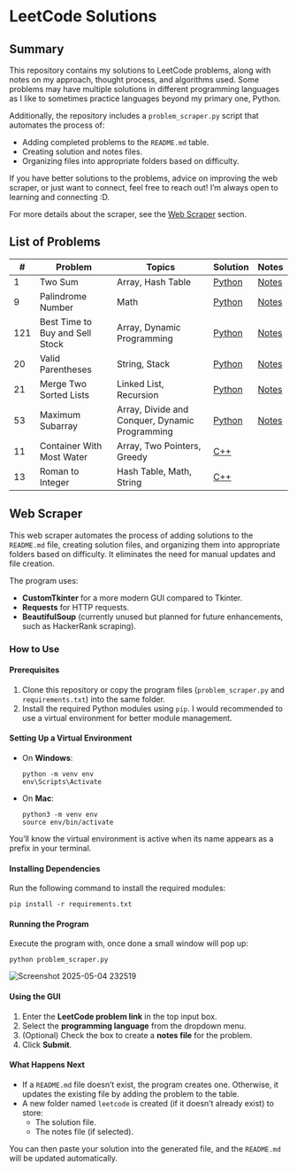 # LeetCode Solutions

## Summary

This repository contains my solutions to LeetCode problems, along with notes on my approach, thought process, and algorithms used. Some problems may have multiple solutions in different programming languages as I like to sometimes practice languages beyond my primary one, Python.

Additionally, the repository includes a `problem_scraper.py` script that automates the process of:
- Adding completed problems to the `README.md` table.
- Creating solution and notes files.
- Organizing files into appropriate folders based on difficulty.

If you have better solutions to the problems, advice on improving the web scraper, or just want to connect, feel free to reach out! I’m always open to learning and connecting :D.

For more details about the scraper, see the [Web Scraper](#web-scraper) section.

## List of Problems

| # | Problem | Topics | Solution | Notes |
| ----------- | ------ | -------- | -------------- | -------------- |
| 1 | Two Sum | Array, Hash Table | [Python](https://github.com/adian-acosta/LeetCode-Solutions/tree/main/leetcode/easy/two_sum.py) | [Notes](https://github.com/adian-acosta/LeetCode-Solutions/tree/main/leetcode/easy/two_sum.md) |
| 9 | Palindrome Number | Math | [Python](https://github.com/adian-acosta/LeetCode-Solutions/tree/main/leetcode/easy/palindrome_number.py) | [Notes](https://github.com/adian-acosta/LeetCode-Solutions/tree/main/leetcode/easy/palindrome_number.md) |
| 121 | Best Time to Buy and Sell Stock | Array, Dynamic Programming | [Python](https://github.com/adian-acosta/LeetCode-Solutions/tree/main/leetcode/easy/best_time_to_buy_and_sell_stock.py) | [Notes](https://github.com/adian-acosta/LeetCode-Solutions/tree/main/leetcode/easy/best_time_to_buy_and_sell_stock.md) |
| 20 | Valid Parentheses | String, Stack | [Python](https://github.com/adian-acosta/LeetCode-Solutions/tree/main/leetcode/easy/valid_parentheses.py) | [Notes](https://github.com/adian-acosta/LeetCode-Solutions/tree/main/leetcode/easy/valid_parentheses.md) |
| 21 | Merge Two Sorted Lists | Linked List, Recursion | [Python](https://github.com/adian-acosta/LeetCode-Solutions/tree/main/leetcode/easy/merge_two_sorted_lists.py) | [Notes](https://github.com/adian-acosta/LeetCode-Solutions/tree/main/leetcode/easy/merge_two_sorted_lists.md) |
| 53 | Maximum Subarray | Array, Divide and Conquer, Dynamic Programming | [Python](https://github.com/adian-acosta/LeetCode-Solutions/tree/main/leetcode/medium/maximum_subarray.py) | [Notes](https://github.com/adian-acosta/LeetCode-Solutions/tree/main/leetcode/medium/maximum_subarray.md) |
| 11 | Container With Most Water | Array, Two Pointers, Greedy | [C++](https://github.com/adian-acosta/LeetCode-Solutions/tree/main/leetcode/medium/container_with_most_water.cpp) |  |
| 13 | Roman to Integer | Hash Table, Math, String | [C++](https://github.com/adian-acosta/LeetCode-Solutions/tree/main/leetcode/easy/roman_to_integer.cpp) |  |


## Web Scraper

This web scraper automates the process of adding solutions to the `README.md` file, creating solution files, and organizing them into appropriate folders based on difficulty. It eliminates the need for manual updates and file creation.

The program uses:
- **CustomTkinter** for a more modern GUI compared to Tkinter.
- **Requests** for HTTP requests.
- **BeautifulSoup** (currently unused but planned for future enhancements, such as HackerRank scraping).

### How to Use

#### Prerequisites
1. Clone this repository or copy the program files (`problem_scraper.py` and `requirements.txt`) into the same folder.
2. Install the required Python modules using `pip`. I would recommended to use a virtual environment for better module management.

#### Setting Up a Virtual Environment
- On **Windows**:
  ```
  python -m venv env
  env\Scripts\Activate
  ```
- On **Mac**:
  ```
  python3 -m venv env
  source env/bin/activate
  ```

You’ll know the virtual environment is active when its name appears as a prefix in your terminal.

#### Installing Dependencies
Run the following command to install the required modules:
```
pip install -r requirements.txt
```

#### Running the Program
Execute the program with, once done a small window will pop up:
```
python problem_scraper.py
```

![Screenshot 2025-05-04 232519](https://github.com/user-attachments/assets/f5362525-4b70-45be-bf2a-5dd0b34ae6a1)


#### Using the GUI
1. Enter the **LeetCode problem link** in the top input box.
2. Select the **programming language** from the dropdown menu.
3. (Optional) Check the box to create a **notes file** for the problem.
4. Click **Submit**.

#### What Happens Next
- If a `README.md` file doesn’t exist, the program creates one. Otherwise, it updates the existing file by adding the problem to the table.
- A new folder named `leetcode` is created (if it doesn’t already exist) to store:
  - The solution file.
  - The notes file (if selected).

You can then paste your solution into the generated file, and the `README.md` will be updated automatically.
